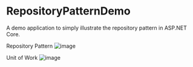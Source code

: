 # RepositoryPatternDemo
A demo application to simply illustrate the repository pattern in ASP.NET Core.

Repository Pattern 
![image](https://user-images.githubusercontent.com/12298173/160362159-fd3223d3-96d9-4947-a3c6-161dfed89144.png)

Unit of Work
![image](https://user-images.githubusercontent.com/12298173/160362373-7456ccf9-3908-492d-8666-a69e5b4fe07f.png)
